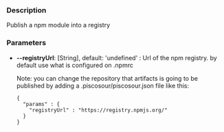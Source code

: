 ### Description

Publish a npm module into a registry

### Parameters

- **--registryUrl**: [String], default: 'undefined' : Url of the npm registry. by default use what is configured on .npmrc

  Note: you can change the repository that artifacts is going to be published by adding a .piscosour/piscosour.json file like this:

  ```
  {
    "params" : {
      "registryUrl" : "https://registry.npmjs.org/"
    }
  }
  ```

